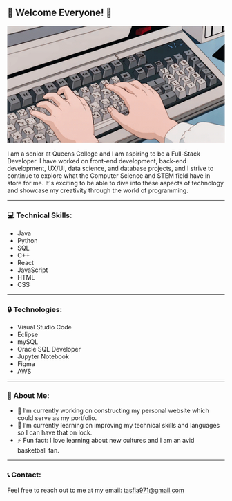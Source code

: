 ## 👋 Welcome Everyone! 👋 

![](coding.gif)
  

I am a senior at Queens College and I am aspiring to be a Full-Stack Developer. I have worked on front-end development, back-end development, UX/UI, data science, and database projects, and I strive to continue to explore what the Computer Science and STEM field have in store for me. It's exciting to be able to dive into these aspects of technology and showcase my creativity through the world of programming. 
  

<hr size="0.1">  


### 💻 Technical Skills:

<ul>
  <li>Java</li>
  <li>Python</li>
  <li>SQL</li>
  <li>C++</li>
  <li>React</li>
  <li>JavaScript</li>
  <li>HTML</li>
  <li>CSS</li>
</ul>

<hr size="0.1">  

### 🔒 Technologies:

<ul>
  <li>Visual Studio Code</li>
  <li>Eclipse</li>
  <li>mySQL</li>
  <li>Oracle SQL Developer</li>
  <li>Jupyter Notebook</li> 
  <li>Figma</li> 
  <li>AWS</li>
</ul>

<hr size="0.1">  

### 📌 About Me:

  
- 🚧 I’m currently working on constructing my personal website which could serve as my portfolio.
- 🌱 I’m currently learning on improving my technical skills and languages so I can have that on lock.
- ⚡ Fun fact: I love learning about new cultures and I am an avid basketball fan.

<hr size="0.1">  

### 📞 Contact:

Feel free to reach out to me at my email: tasfia971@gmail.com


